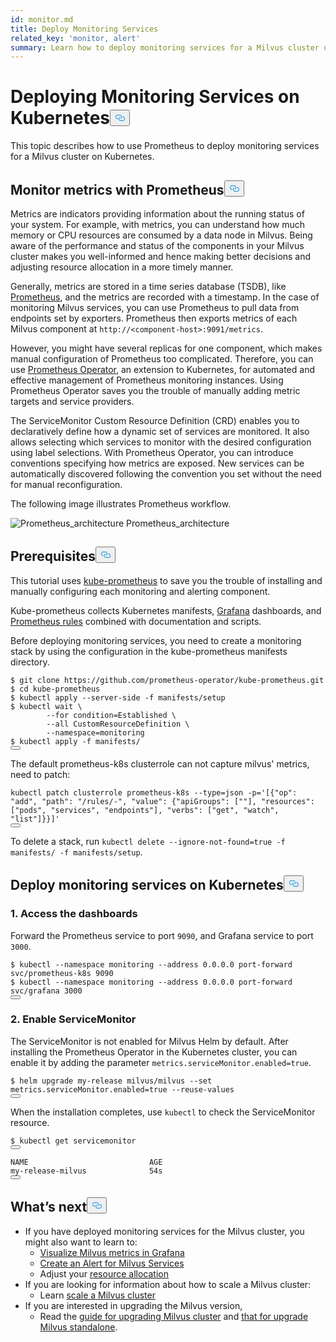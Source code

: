 ```yaml
---
id: monitor.md
title: Deploy Monitoring Services
related_key: 'monitor, alert'
summary: Learn how to deploy monitoring services for a Milvus cluster using Prometheus.
---
```

<h1 id="Deploying-Monitoring-Services-on-Kubernetes" class="common-anchor-header">Deploying Monitoring Services on Kubernetes<button data-href="#Deploying-Monitoring-Services-on-Kubernetes" class="anchor-icon" translate="no">
      <svg translate="no"
        aria-hidden="true"
        focusable="false"
        height="20"
        version="1.1"
        viewBox="0 0 16 16"
        width="16"
      >
        <path
          fill="#0092E4"
          fill-rule="evenodd"
          d="M4 9h1v1H4c-1.5 0-3-1.69-3-3.5S2.55 3 4 3h4c1.45 0 3 1.69 3 3.5 0 1.41-.91 2.72-2 3.25V8.59c.58-.45 1-1.27 1-2.09C10 5.22 8.98 4 8 4H4c-.98 0-2 1.22-2 2.5S3 9 4 9zm9-3h-1v1h1c1 0 2 1.22 2 2.5S13.98 12 13 12H9c-.98 0-2-1.22-2-2.5 0-.83.42-1.64 1-2.09V6.25c-1.09.53-2 1.84-2 3.25C6 11.31 7.55 13 9 13h4c1.45 0 3-1.69 3-3.5S14.5 6 13 6z"
        ></path>
      </svg>
    </button></h1><p>This topic describes how to use Prometheus to deploy monitoring services for a Milvus cluster on Kubernetes.</p>
<h2 id="Monitor-metrics-with-Prometheus" class="common-anchor-header">Monitor metrics with Prometheus<button data-href="#Monitor-metrics-with-Prometheus" class="anchor-icon" translate="no">
      <svg translate="no"
        aria-hidden="true"
        focusable="false"
        height="20"
        version="1.1"
        viewBox="0 0 16 16"
        width="16"
      >
        <path
          fill="#0092E4"
          fill-rule="evenodd"
          d="M4 9h1v1H4c-1.5 0-3-1.69-3-3.5S2.55 3 4 3h4c1.45 0 3 1.69 3 3.5 0 1.41-.91 2.72-2 3.25V8.59c.58-.45 1-1.27 1-2.09C10 5.22 8.98 4 8 4H4c-.98 0-2 1.22-2 2.5S3 9 4 9zm9-3h-1v1h1c1 0 2 1.22 2 2.5S13.98 12 13 12H9c-.98 0-2-1.22-2-2.5 0-.83.42-1.64 1-2.09V6.25c-1.09.53-2 1.84-2 3.25C6 11.31 7.55 13 9 13h4c1.45 0 3-1.69 3-3.5S14.5 6 13 6z"
        ></path>
      </svg>
    </button></h2><p>Metrics are indicators providing information about the running status of your system. For example, with metrics, you can understand how much memory or CPU resources are consumed by a data node in Milvus. Being aware of the performance and status of the components in your Milvus cluster makes you well-informed and hence making better decisions and adjusting resource allocation in a more timely manner.</p>
<p>Generally, metrics are stored in a time series database (TSDB), like <a href="https://prometheus.io/">Prometheus</a>, and the metrics are recorded with a timestamp. In the case of monitoring Milvus services, you can use Prometheus to pull data from endpoints set by exporters. Prometheus then exports metrics of each Milvus component at <code translate="no">http://&lt;component-host&gt;:9091/metrics</code>.</p>
<p>However, you might have several replicas for one component, which makes manual configuration of Prometheus too complicated. Therefore, you can use <a href="https://github.com/prometheus-operator/prometheus-operator">Prometheus Operator</a>, an extension to Kubernetes, for automated and effective management of Prometheus monitoring instances. Using Prometheus Operator saves you the trouble of manually adding metric targets and service providers.</p>
<p>The ServiceMonitor Custom Resource Definition (CRD) enables you to declaratively define how a dynamic set of services are monitored. It also allows selecting which services to monitor with the desired configuration using label selections. With Prometheus Operator, you can introduce conventions specifying how metrics are exposed. New services can be automatically discovered following the convention you set without the need for manual reconfiguration.</p>
<p>The following image illustrates Prometheus workflow.</p>
<p>
  <span class="img-wrapper">
    <img translate="no" src="/docs/v2.5.x/assets/prometheus_architecture.png" alt="Prometheus_architecture" class="doc-image" id="prometheus_architecture" />
    <span>Prometheus_architecture</span>
  </span>
</p>
<h2 id="Prerequisites" class="common-anchor-header">Prerequisites<button data-href="#Prerequisites" class="anchor-icon" translate="no">
      <svg translate="no"
        aria-hidden="true"
        focusable="false"
        height="20"
        version="1.1"
        viewBox="0 0 16 16"
        width="16"
      >
        <path
          fill="#0092E4"
          fill-rule="evenodd"
          d="M4 9h1v1H4c-1.5 0-3-1.69-3-3.5S2.55 3 4 3h4c1.45 0 3 1.69 3 3.5 0 1.41-.91 2.72-2 3.25V8.59c.58-.45 1-1.27 1-2.09C10 5.22 8.98 4 8 4H4c-.98 0-2 1.22-2 2.5S3 9 4 9zm9-3h-1v1h1c1 0 2 1.22 2 2.5S13.98 12 13 12H9c-.98 0-2-1.22-2-2.5 0-.83.42-1.64 1-2.09V6.25c-1.09.53-2 1.84-2 3.25C6 11.31 7.55 13 9 13h4c1.45 0 3-1.69 3-3.5S14.5 6 13 6z"
        ></path>
      </svg>
    </button></h2><p>This tutorial uses <a href="https://github.com/prometheus-operator/kube-prometheus">kube-prometheus</a> to save you the trouble of installing and manually configuring each monitoring and alerting component.</p>
<p>Kube-prometheus collects Kubernetes manifests, <a href="http://grafana.com/">Grafana</a> dashboards, and <a href="https://prometheus.io/docs/prometheus/latest/configuration/recording_rules/">Prometheus rules</a> combined with documentation and scripts.</p>
<p>Before deploying monitoring services, you need to create a monitoring stack by using the configuration in the kube-prometheus manifests directory.</p>
<pre><code translate="no"><span class="hljs-meta prompt_">$ </span><span class="language-bash">git <span class="hljs-built_in">clone</span> https://github.com/prometheus-operator/kube-prometheus.git</span>
<span class="hljs-meta prompt_">$ </span><span class="language-bash"><span class="hljs-built_in">cd</span> kube-prometheus</span>
<span class="hljs-meta prompt_">$ </span><span class="language-bash">kubectl apply --server-side -f manifests/setup</span>
<span class="hljs-meta prompt_">$ </span><span class="language-bash">kubectl <span class="hljs-built_in">wait</span> \
        --<span class="hljs-keyword">for</span> condition=Established \
        --all CustomResourceDefinition \
        --namespace=monitoring</span>
<span class="hljs-meta prompt_">$ </span><span class="language-bash">kubectl apply -f manifests/</span>
<button class="copy-code-btn"></button></code></pre>
<div class="alert note">
The default prometheus-k8s clusterrole can not capture milvus' metrics, need to patch:
</div>
<pre><code translate="no" class="language-bash">kubectl patch clusterrole prometheus-k8s --<span class="hljs-built_in">type</span>=json -p=<span class="hljs-string">&#x27;[{&quot;op&quot;: &quot;add&quot;, &quot;path&quot;: &quot;/rules/-&quot;, &quot;value&quot;: {&quot;apiGroups&quot;: [&quot;&quot;], &quot;resources&quot;: [&quot;pods&quot;, &quot;services&quot;, &quot;endpoints&quot;], &quot;verbs&quot;: [&quot;get&quot;, &quot;watch&quot;, &quot;list&quot;]}}]&#x27;</span>
<button class="copy-code-btn"></button></code></pre>
<p>To delete a stack, run <code translate="no">kubectl delete --ignore-not-found=true -f manifests/ -f manifests/setup</code>.</p>
<h2 id="Deploy-monitoring-services-on-Kubernetes" class="common-anchor-header">Deploy monitoring services on Kubernetes<button data-href="#Deploy-monitoring-services-on-Kubernetes" class="anchor-icon" translate="no">
      <svg translate="no"
        aria-hidden="true"
        focusable="false"
        height="20"
        version="1.1"
        viewBox="0 0 16 16"
        width="16"
      >
        <path
          fill="#0092E4"
          fill-rule="evenodd"
          d="M4 9h1v1H4c-1.5 0-3-1.69-3-3.5S2.55 3 4 3h4c1.45 0 3 1.69 3 3.5 0 1.41-.91 2.72-2 3.25V8.59c.58-.45 1-1.27 1-2.09C10 5.22 8.98 4 8 4H4c-.98 0-2 1.22-2 2.5S3 9 4 9zm9-3h-1v1h1c1 0 2 1.22 2 2.5S13.98 12 13 12H9c-.98 0-2-1.22-2-2.5 0-.83.42-1.64 1-2.09V6.25c-1.09.53-2 1.84-2 3.25C6 11.31 7.55 13 9 13h4c1.45 0 3-1.69 3-3.5S14.5 6 13 6z"
        ></path>
      </svg>
    </button></h2><h3 id="1-Access-the-dashboards" class="common-anchor-header">1. Access the dashboards</h3><p>Forward the Prometheus service to port <code translate="no">9090</code>, and Grafana service to port <code translate="no">3000</code>.</p>
<pre><code translate="no"><span class="hljs-meta prompt_">$ </span><span class="language-bash">kubectl --namespace monitoring --address 0.0.0.0 port-forward svc/prometheus-k8s 9090</span>
<span class="hljs-meta prompt_">$ </span><span class="language-bash">kubectl --namespace monitoring --address 0.0.0.0 port-forward svc/grafana 3000</span>
<button class="copy-code-btn"></button></code></pre>
<h3 id="2-Enable-ServiceMonitor" class="common-anchor-header">2. Enable ServiceMonitor</h3><p>The ServiceMonitor is not enabled for Milvus Helm by default. After installing the Prometheus Operator in the Kubernetes cluster, you can enable it by adding the parameter <code translate="no">metrics.serviceMonitor.enabled=true</code>.</p>
<pre><code translate="no"><span class="hljs-meta prompt_">$ </span><span class="language-bash">helm upgrade my-release milvus/milvus --<span class="hljs-built_in">set</span> metrics.serviceMonitor.enabled=<span class="hljs-literal">true</span> --reuse-values</span>
<button class="copy-code-btn"></button></code></pre>
<p>When the installation completes, use <code translate="no">kubectl</code> to check the ServiceMonitor resource.</p>
<pre><code translate="no">$ kubectl <span class="hljs-keyword">get</span> servicemonitor
<button class="copy-code-btn"></button></code></pre>
<pre><code translate="no">NAME                           AGE
<span class="hljs-keyword">my</span>-release-milvus              54s
<button class="copy-code-btn"></button></code></pre>
<h2 id="Whats-next" class="common-anchor-header">What’s next<button data-href="#Whats-next" class="anchor-icon" translate="no">
      <svg translate="no"
        aria-hidden="true"
        focusable="false"
        height="20"
        version="1.1"
        viewBox="0 0 16 16"
        width="16"
      >
        <path
          fill="#0092E4"
          fill-rule="evenodd"
          d="M4 9h1v1H4c-1.5 0-3-1.69-3-3.5S2.55 3 4 3h4c1.45 0 3 1.69 3 3.5 0 1.41-.91 2.72-2 3.25V8.59c.58-.45 1-1.27 1-2.09C10 5.22 8.98 4 8 4H4c-.98 0-2 1.22-2 2.5S3 9 4 9zm9-3h-1v1h1c1 0 2 1.22 2 2.5S13.98 12 13 12H9c-.98 0-2-1.22-2-2.5 0-.83.42-1.64 1-2.09V6.25c-1.09.53-2 1.84-2 3.25C6 11.31 7.55 13 9 13h4c1.45 0 3-1.69 3-3.5S14.5 6 13 6z"
        ></path>
      </svg>
    </button></h2><ul>
<li>If you have deployed monitoring services for the Milvus cluster, you might also want to learn to:
<ul>
<li><a href="/docs/v2.5.x/visualize.md">Visualize Milvus metrics in Grafana</a></li>
<li><a href="/docs/v2.5.x/alert.md">Create an Alert for Milvus Services</a></li>
<li>Adjust your <a href="/docs/v2.5.x/allocate.md">resource allocation</a></li>
</ul></li>
<li>If you are looking for information about how to scale a Milvus cluster:
<ul>
<li>Learn <a href="/docs/v2.5.x/scaleout.md">scale a Milvus cluster</a></li>
</ul></li>
<li>If you are interested in upgrading the Milvus version,
<ul>
<li>Read the <a href="/docs/v2.5.x/upgrade_milvus_cluster-operator.md">guide for upgrading Milvus cluster</a> and <a href="/docs/v2.5.x/upgrade_milvus_standalone-operator.md">that for upgrade Milvus standalone</a>.</li>
</ul></li>
</ul>
